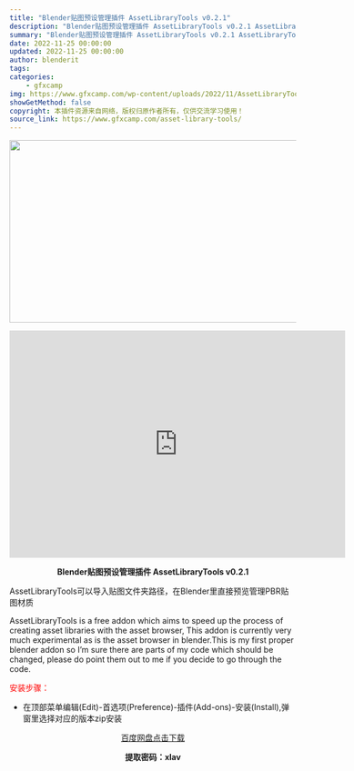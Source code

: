 ```yaml
---
title: "Blender贴图预设管理插件 AssetLibraryTools v0.2.1"
description: "Blender贴图预设管理插件 AssetLibraryTools v0.2.1 AssetLibraryTools可以导入贴图文件夹路径，在Blender里直接预览管理PBR贴图材质 AssetLi..."
summary: "Blender贴图预设管理插件 AssetLibraryTools v0.2.1 AssetLibraryTools可以导入贴图文件夹路径，在Blender里直接预览管理PBR贴图材质 AssetLi..."
date: 2022-11-25 00:00:00
updated: 2022-11-25 00:00:00
author: blenderit
tags: 
categories:
    - gfxcamp
img: https://www.gfxcamp.com/wp-content/uploads/2022/11/AssetLibraryTools.jpg
showGetMethod: false
copyright: 本插件资源来自网络，版权归原作者所有，仅供交流学习使用！
source_link: https://www.gfxcamp.com/asset-library-tools/
---
```

<div><p><img decoding="async" class="aligncenter size-full wp-image-108450" src="https://www.gfxcamp.com/wp-content/uploads/2022/11/AssetLibraryTools.jpg" data-src="https://www.gfxcamp.com/wp-content/uploads/2022/11/AssetLibraryTools.jpg" alt="" width="590" height="321" data-srcset="https://www.gfxcamp.com/wp-content/uploads/2022/11/AssetLibraryTools.jpg 590w, https://www.gfxcamp.com/wp-content/uploads/2022/11/AssetLibraryTools-150x82.jpg 150w" data-sizes="(max-width: 590px) 100vw, 590px"></p><p style="text-align: center;"><iframe loading="lazy" src="https://player.youku.com/embed/XNTkyMzM0MzMxMg==" width="590" height="400" frameborder="0" allowfullscreen="allowfullscreen" data-mce-fragment="1"></iframe></p><p style="text-align: center;"><strong>Blender贴图预设管理插件 AssetLibraryTools v0.2.1</strong></p><p>AssetLibraryTools可以导入贴图文件夹路径，在Blender里直接预览管理PBR贴图材质</p><p>AssetLibraryTools is a free addon which aims to speed up the process of creating asset libraries with the asset browser, This addon is currently very much experimental as is the asset browser in blender.This is my first proper blender addon so I’m sure there are parts of my code which should be changed, please do point them out to me if you decide to go through the code.</p><p style="text-align: left;"><span style="color: #ff0000;">安装步骤：</span></p><ul>
<li>在顶部菜单编辑(Edit)-首选项(Preference)-插件(Add-ons)-安装(Install),弹窗里选择对应的版本zip安装</li>
</ul><p style="text-align: center;"><a class="maxbutton-3 maxbutton maxbutton-baidu" target="_blank" rel="noopener" href="https://pan.baidu.com/s/1kyBi63FSSCD-5VYxGMitzQ?pwd=xlav"><span class="mb-text">百度网盘点击下载</span></a></p><p style="text-align: center;"><strong>提取密码：xlav</strong></p></div>
